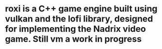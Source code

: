 # roxi is a C++ game engine built using vulkan and the lofi library, designed for implementing the Nadrix video game. Still vm a work in progress
